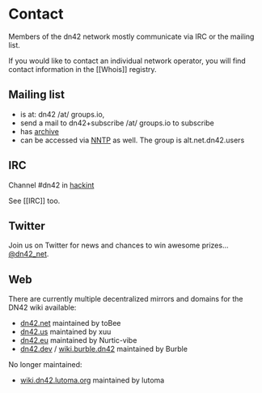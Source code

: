 # Contact

Members of the dn42 network mostly communicate via IRC or the mailing list.

If you would like to contact an individual network operator, you will find contact information in the [[Whois]] registry.

## Mailing list

* is at: dn42 /at/ groups.io,
* send a mail to dn42+subscribe /at/ groups.io to subscribe
* has [archive](https://groups.io/g/dn42)
* can be accessed via [NNTP](/services/News) as well. The group is alt.net.dn42.users

## IRC

Channel #dn42 in [hackint](http://www.hackint.eu/)

See [[IRC]] too.

## Twitter

Join us on Twitter for news and chances to win awesome prizes... [@dn42_net](https://twitter.com/dn42_net).

## Web

There are currently multiple decentralized mirrors and domains for the DN42 wiki available:

 * [dn42.net](https://dn42.net) maintained by toBee
 * [dn42.us](https://wiki.dn42.us) maintained by xuu
 * [dn42.eu](https://dn42.eu) maintained by Nurtic-vibe
 * [dn42.dev](https://dn42.dev) / [wiki.burble.dn42](https://wiki.burble.dn42/) maintained by Burble

No longer maintained:

 * [wiki.dn42.lutoma.org](https://wiki.dn42.lutoma.org) maintained by lutoma

